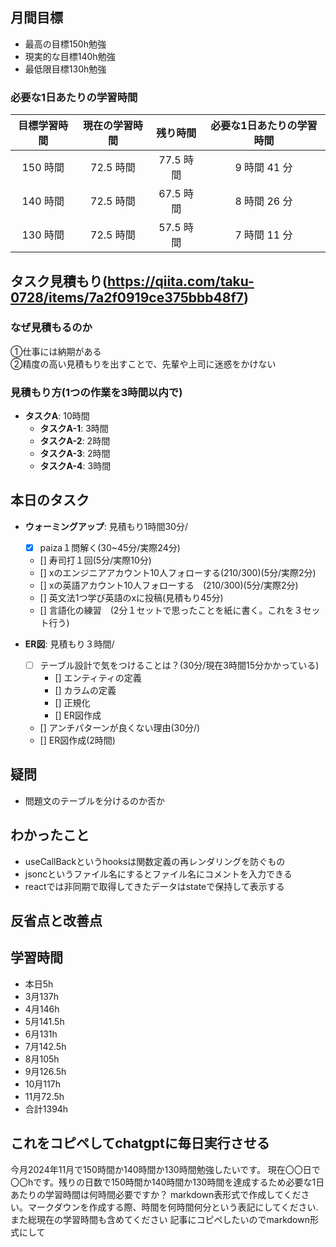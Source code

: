 
## 月間目標
- 最高の目標150h勉強
- 現実的な目標140h勉強
- 最低限目標130h勉強

### 必要な1日あたりの学習時間

| 目標学習時間 | 現在の学習時間 | 残り時間 | 必要な1日あたりの学習時間 |
|:---:|:---:|:---:|:---:|
| 150 時間 | 72.5 時間 | 77.5 時間 | 9 時間 41 分 |
| 140 時間 | 72.5 時間 | 67.5 時間 | 8 時間 26 分 |
| 130 時間 | 72.5 時間 | 57.5 時間 | 7 時間 11 分 |


## タスク見積もり(https://qiita.com/taku-0728/items/7a2f0919ce375bbb48f7)
### なぜ見積もるのか   
①仕事には納期がある  
②精度の高い見積もりを出すことで、先輩や上司に迷惑をかけない

### 見積もり方(1つの作業を3時間以内で)
- **タスクA**: 10時間
  - **タスクA-1**: 3時間
  - **タスクA-2**: 2時間
  - **タスクA-3**: 2時間
  - **タスクA-4**: 3時間


## 本日のタスク

  - **ウォーミングアップ**: 見積もり1時間30分/
    - [x] paiza１問解く(30~45分/実際24分)  
    - [] 寿司打１回(5分/実際10分)
    - [] xのエンジニアアカウント10人フォローする(210/300)(5分/実際2分)
    - [] xの英語アカウント10人フォローする　(210/300)(5分/実際2分)
    - [] 英文法1つ学び英語のxに投稿(見積もり45分)
    - [] 言語化の練習　(2分１セットで思ったことを紙に書く。これを３セット行う)
   
   - **ER図**: 見積もり３時間/    
     - [ ] テーブル設計で気をつけることは？(30分/現在3時間15分かかっている)
       -  [] エンティティの定義
       -  [] カラムの定義
       -  [] 正規化
       -  [] ER図作成
     - [] アンチパターンが良くない理由(30分/)  
     - [] ER図作成(2時間)

    

## 疑問
- 問題文のテーブルを分けるのか否か



## わかったこと
- useCallBackというhooksは関数定義の再レンダリングを防ぐもの
- jsoncというファイル名にするとファイル名にコメントを入力できる
- reactでは非同期で取得してきたデータはstateで保持して表示する



## 反省点と改善点

 


## 学習時間
  - 本日5h
  - 3月137h
  - 4月146h
  - 5月141.5h
  - 6月131h
  - 7月142.5h
  - 8月105h
  - 9月126.5h
  - 10月117h
  - 11月72.5h
  - 合計1394h

 ## これをコピペしてchatgptに毎日実行させる
今月2024年11月で150時間か140時間か130時間勉強したいです。
現在〇〇日で〇〇hです。残りの日数で150時間か140時間か130時間を達成するため必要な1日あたりの学習時間は何時間必要ですか？
markdown表形式で作成してください。マークダウンを作成する際、時間を何時間何分という表記にしてください.また総現在の学習時間も含めてください
記事にコピペしたいのでmarkdown形式にして
 

